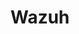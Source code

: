 ---
draft: false
title: Wazuh
content:
  id: wazuh
  name: Wazuh
  logo: /images/applications/others/wazuh/logo.png
  website: https://wazuh.com/
  iframe_website: /website/applications/others/wazuh
  dashboardImage: /images/applications/others/wazuh/screenshot-1.png
  short_description: The Open Source Security Platform. Unified XDR and SIEM protection for endpoints and cloud workloads.
  description: The Open Source Security Platform. Unified XDR and SIEM protection for endpoints and cloud workloads.
  features:
    - title: Threat hunting
      description: Focus the attention of your analysts and cut the time spent analyzing telemetry from multiple security platforms. Wazuh maps detected events to the relevant adversary tactics and techniques. It also ingests third-party threat intelligence data and allows you to create custom queries to filter events and aid threat hunting.
    - title: Behavioral analysis
      description: Detect and respond to threats based on unusual behavior patterns. The Wazuh behavioral analysis capabilities involve using advanced analytics to identify deviations from normal behavior, which may indicate potential security threats. These capabilities include monitoring file integrity, network traffic, user behavior, and anomalies in system performance metrics.
    - title: Automated response
      description: Reduce the average response time to incidents with the Wazuh active response module. Wazuh automatically responds to threats to mitigate the potential impact on your infrastructure. You can use the built-in response actions or create custom actions according to your incident response plan.
    - title: Cloud workload protection
      description: Provide security coverage for your cloud workloads and containers. Wazuh has built-in integration with cloud services to collect and analyze telemetry. It protects native and hybrid cloud environments including container infrastructure by detecting and responding to current and emerging threats.
  screenshots:
    - /images/applications/others/wazuh/screenshot-1.png
    - /images/applications/others/wazuh/screenshot-2.png
---